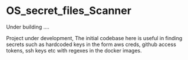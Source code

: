 # OS_secret_files_Scanner
Under building ....

Project under development, 
The initial codebase here is useful in finding secrets such as hardcoded keys in the form aws creds, github access tokens, ssh keys etc with regexes in the docker images.

